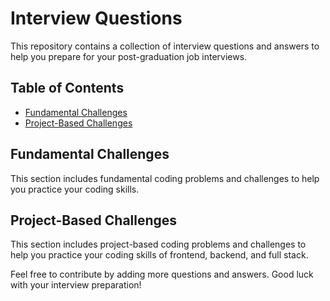 # Interview Questions

This repository contains a collection of interview questions and answers to help you prepare for your post-graduation job interviews.

## Table of Contents

- [Fundamental Challenges](#fundamental-challenges)
- [Project-Based Challenges](#project-based-challenges)

## Fundamental Challenges

This section includes fundamental coding problems and challenges to help you practice your coding skills.

## Project-Based Challenges

This section includes project-based coding problems and challenges to help you practice your coding skills of frontend, backend, and full stack.

Feel free to contribute by adding more questions and answers. Good luck with your interview preparation!
